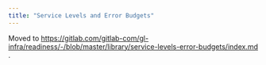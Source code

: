 ```yaml
---
title: "Service Levels and Error Budgets"
---
```


Moved to https://gitlab.com/gitlab-com/gl-infra/readiness/-/blob/master/library/service-levels-error-budgets/index.md .
